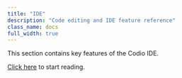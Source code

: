 ```yaml
---
title: "IDE"
description: "Code editing and IDE feature reference"
class_name: docs
full_width: true
---
```


This section contains key features of the Codio IDE.

[Click here](/docs/ide/navigation/) to start reading.

